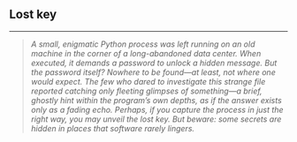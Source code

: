 ## Lost key
---
> *A small, enigmatic Python process was left running on an old machine in the corner of a long-abandoned data center. When executed, it demands a password to unlock a hidden message. But the password itself? Nowhere to be found—at least, not where one would expect.
> The few who dared to investigate this strange file reported catching only fleeting glimpses of something—a brief, ghostly hint within the program’s own depths, as if the answer exists only as a fading echo.
> Perhaps, if you capture the process in just the right way, you may unveil the lost key. But beware: some secrets are hidden in places that software rarely lingers.*
>
> 
